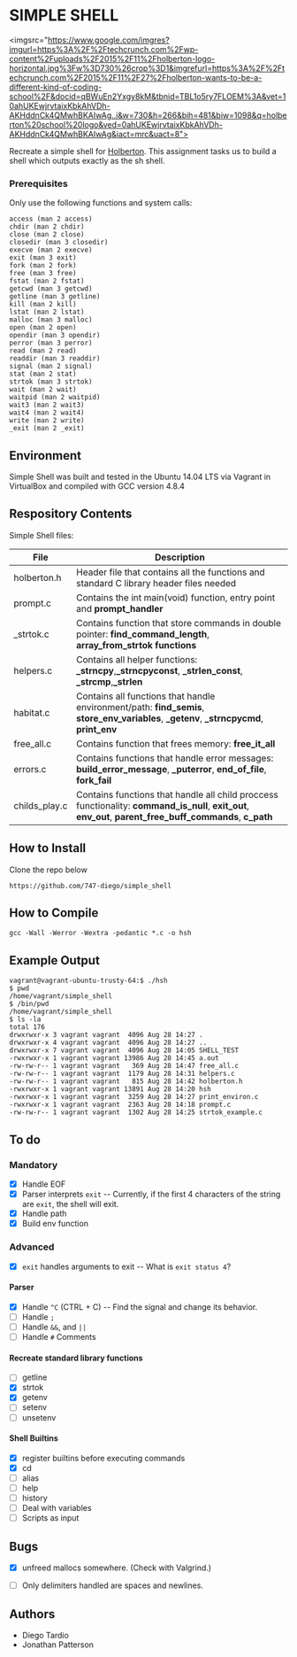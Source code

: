 SIMPLE SHELL
============

<imgsrc="https://www.google.com/imgres?imgurl=https%3A%2F%2Ftechcrunch.com%2Fwp-content%2Fuploads%2F2015%2F11%2Fholberton-logo-horizontal.jpg%3Fw%3D730%26crop%3D1&imgrefurl=https%3A%2F%2Ftechcrunch.com%2F2015%2F11%2F27%2Fholberton-wants-to-be-a-different-kind-of-coding-school%2F&docid=qBWuEn2Yxgy8kM&tbnid=TBL1o5ry7FLOEM%3A&vet=10ahUKEwjrvtaixKbkAhVDh-AKHddnCk4QMwhBKAIwAg..i&w=730&h=266&bih=481&biw=1098&q=holberton%20school%20logo&ved=0ahUKEwjrvtaixKbkAhVDh-AKHddnCk4QMwhBKAIwAg&iact=mrc&uact=8">

Recreate a simple shell for [Holberton](https://www.holbertonschool.com/). This assignment tasks us to build a shell which outputs exactly as the sh shell. 

### Prerequisites
Only use the following functions and system calls:
```
access (man 2 access)
chdir (man 2 chdir)
close (man 2 close)
closedir (man 3 closedir)
execve (man 2 execve)
exit (man 3 exit)
fork (man 2 fork)
free (man 3 free)
fstat (man 2 fstat)
getcwd (man 3 getcwd)
getline (man 3 getline)
kill (man 2 kill)
lstat (man 2 lstat)
malloc (man 3 malloc)
open (man 2 open)
opendir (man 3 opendir)
perror (man 3 perror)
read (man 2 read)
readdir (man 3 readdir)
signal (man 2 signal)
stat (man 2 stat)
strtok (man 3 strtok)
wait (man 2 wait)
waitpid (man 2 waitpid)
wait3 (man 2 wait3)
wait4 (man 2 wait4)
write (man 2 write)
_exit (man 2 _exit)
```
## Environment
Simple Shell was built and tested in the Ubuntu 14.04 LTS via Vagrant in VirtualBox and compiled with GCC version 4.8.4

## Respository Contents
Simple Shell files:

| **File** | **Description** |
|----------|-----------------|
| holberton.h | Header file that contains all the functions and standard C library header files needed |
| prompt.c | Contains the int main(void) function, entry point and **prompt_handler** |
| _strtok.c | Contains function that store commands in double pointer: **find_command_length**, **array_from_strtok functions** |
| helpers.c | Contains all helper functions: **_strncpy**,**_strncpyconst**, **_strlen_const**, **_strcmp**,**_strlen** |
| habitat.c | Contains all functions that handle environment/path: **find_semis**, **store_env_variables**, **_getenv**, **_strncpycmd**, **print_env** |
| free_all.c | Contains function that frees memory: **free_it_all** |
| errors.c | Contains functions that handle error messages: **build_error_message**, **_puterror**, **end_of_file**, **fork_fail**|
| childs_play.c | Contains functions that handle all child proccess functionality: **command_is_null**, **exit_out**, **env_out**, **parent_free_buff_commands**, **c_path**|

## How to Install
Clone the repo below
```
https://github.com/747-diego/simple_shell
```

## How to Compile
```
gcc -Wall -Werror -Wextra -pedantic *.c -o hsh
```

## Example Output
```
vagrant@vagrant-ubuntu-trusty-64:$ ./hsh
$ pwd
/home/vagrant/simple_shell
$ /bin/pwd
/home/vagrant/simple_shell
$ ls -la
total 176
drwxrwxr-x 3 vagrant vagrant  4096 Aug 28 14:27 .
drwxrwxr-x 4 vagrant vagrant  4096 Aug 28 14:27 ..
drwxrwxr-x 7 vagrant vagrant  4096 Aug 28 14:05 SHELL_TEST
-rwxrwxr-x 1 vagrant vagrant 13986 Aug 28 14:45 a.out
-rw-rw-r-- 1 vagrant vagrant   369 Aug 28 14:47 free_all.c
-rw-rw-r-- 1 vagrant vagrant  1179 Aug 28 14:31 helpers.c
-rw-rw-r-- 1 vagrant vagrant   815 Aug 28 14:42 holberton.h
-rwxrwxr-x 1 vagrant vagrant 13891 Aug 28 14:20 hsh
-rwxrwxr-x 1 vagrant vagrant  3259 Aug 28 14:27 print_environ.c
-rwxrwxr-x 1 vagrant vagrant  2363 Aug 28 14:18 prompt.c
-rw-rw-r-- 1 vagrant vagrant  1302 Aug 28 14:25 strtok_example.c
```

## To do

### Mandatory
- [x] Handle EOF
- [x] Parser interprets ``exit`` -- Currently, if the first 4 characters of the string are ``exit``, the shell will exit.
- [x] Handle path
- [x] Build env function

### Advanced
- [x] ``exit`` handles arguments to exit -- What is ``exit status 4``?

#### Parser
- [x] Handle ``^C`` (CTRL + C) -- Find the signal and change its behavior.
- [ ] Handle ``;``
- [ ] Handle ``&&``, and ``||``
- [ ] Handle ``#`` Comments

#### Recreate standard library functions
- [ ] getline
- [x] strtok
- [x] getenv
- [ ] setenv
- [ ] unsetenv

#### Shell Builtins
- [x] register builtins before executing commands
- [x] cd
- [ ] alias
- [ ] help
- [ ] history
- [ ] Deal with variables
- [ ] Scripts as input

## Bugs
- [x] unfreed mallocs somewhere. (Check with Valgrind.)
- [ ] Only delimiters handled are spaces and newlines.



## Authors
* Diego Tardio
* Jonathan Patterson
